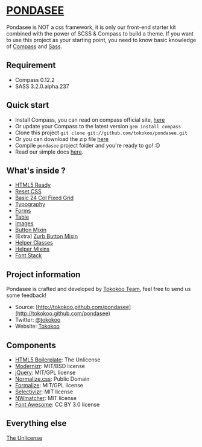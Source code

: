 [PONDASEE](http://tokokoo.github.com/pondasee)
========================

Pondasee is NOT a css framework, it is only our front-end starter kit combined with the power of SCSS & Compass to build a theme. If you want to use this project as your starting point, you need to know basic knowledge of [Compass](http://compass-style.org/) and [Sass](http://sass-lang.com/).

Requirement
-------------------------
* Compass 0.12.2
* SASS 3.2.0.alpha.237

Quick start
-------------------------
* Install Compass, you can read on compass official site, [here](http://compass-style.org/install/)
* Or update your Compass to the latest version `gem install compass`
* Clone this project `git clone git://github.com/tokokoo/pondasee.git`
* Or you can download the zip file [here](https://github.com/tokokoo/pondasee/zipball/master)
* Compile `pondasee` project folder and you're ready to go! :D
* Read our simple docs [here](http://tokokoo.github.com/pondasee/docs).

What's inside ?
-------------------------

* [HTML5 Ready](https://github.com/tokokoo/pondasee/blob/master/index.html)
* [Reset CSS](https://github.com/tokokoo/pondasee/blob/master/sass/partials/_reset.scss)
* [Basic 24 Col Fixed Grid](https://github.com/tokokoo/pondasee/blob/master/sass/partials/_grid.scss)
* [Typography](https://github.com/tokokoo/pondasee/blob/master/sass/partials/_typography.scss)
* [Forms](https://github.com/tokokoo/pondasee/blob/master/sass/partials/_forms.scss)
* [Table](https://github.com/tokokoo/pondasee/blob/master/sass/partials/_table.scss)
* [Images](https://github.com/tokokoo/pondasee/blob/master/sass/partials/_images.scss)
* [Button Mixin](https://github.com/tokokoo/pondasee/blob/master/sass/partials/mixins/_basic-buttons.scss)
* [Extra] [Zurb Button Mixin](https://github.com/tokokoo/pondasee/blob/master/sass/partials/mixins/_zurb-button.scss)
* [Helper Classes](https://github.com/tokokoo/pondasee/blob/master/sass/partials/_utilities.scss)
* [Helper Mixins](https://github.com/tokokoo/pondasee/blob/master/sass/partials/mixins/_helper.scss)
* [Font Stack](https://github.com/tokokoo/pondasee/blob/master/sass/partials/_variable.scss#L53)

Project information
-------------------------
Pondasee is crafted and developed by [Tokokoo Team](http://tokokoo.com), feel free to send us some feedback!

* Source: [http://tokokoo.github.com/pondasee](http://tokokoo.github.com/pondasee)
* Twitter: [@tokokoo](http://twitter.com/tokokoo)
* Website: [Tokokoo](http://tokokoo.com)

Components
-------------------------

* [HTML5 Boilerplate](https://github.com/h5bp/html5-boilerplate): The Unlicense
* [Modernizr](https://github.com/Modernizr/Modernizr): MIT/BSD license
* [jQuery](https://github.com/jquery/jquery): MIT/GPL license
* [Normalize.css](https://github.com/necolas/normalize.css): Public Domain
* [Formalize](https://github.com/nathansmith/formalize): MIT/GPL license
* [Selectivizr](https://github.com/keithclark/selectivizr): MIT license
* [NWmatcher](https://github.com/dperini/nwmatcher): MIT license
* [Font Awesome](https://github.com/FortAwesome/Font-Awesome): CC BY 3.0 license

Everything else
-------------------------

[The Unlicense](http://unlicense.org/)